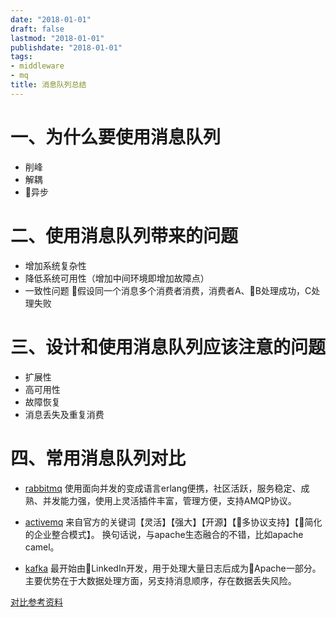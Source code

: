 ```yaml
---
date: "2018-01-01"
draft: false
lastmod: "2018-01-01"
publishdate: "2018-01-01"
tags:
- middleware
- mq
title: 消息队列总结
---
```

# 一、为什么要使用消息队列
* 削峰
* 解耦
* 异步

# 二、使用消息队列带来的问题
* 增加系统复杂性
* 降低系统可用性（增加中间环境即增加故障点）
* 一致性问题
    假设同一个消息多个消费者消费，消费者A、B处理成功，C处理失败

# 三、设计和使用消息队列应该注意的问题

* 扩展性
* 高可用性
* 故障恢复
* 消息丢失及重复消费

# 四、常用消息队列对比

* [rabbitmq](https://www.rabbitmq.com/)
使用面向并发的变成语言erlang便携，社区活跃，服务稳定、成熟、并发能力强，使用上灵活插件丰富，管理方便，支持AMQP协议。

* [activemq](https://activemq.apache.org/)
来自官方的关键词【灵活】【强大】【开源】【多协议支持】【简化的企业整合模式】。
换句话说，与apache生态融合的不错，比如apache camel。

* [kafka](http://kafka.apache.org/)
最开始由LinkedIn开发，用于处理大量日志后成为Apache一部分。主要优势在于大数据处理方面，另支持消息顺序，存在数据丢失风险。

[对比参考资料](http://www.mobabel.net/%E8%BD%AC17-%E4%B8%AA%E6%96%B9%E9%9D%A2%EF%BC%8C%E7%BB%BC%E5%90%88%E5%AF%B9%E6%AF%94-kafka%E3%80%81rabbitmq%E3%80%81rocketmq%E3%80%81activemq-%E5%9B%9B%E4%B8%AA%E5%88%86%E5%B8%83%E5%BC%8F%E6%B6%88/)